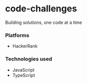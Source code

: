 # code-challenges
Building solutions, one code at a time

### Platforms 
- HackerRank

### Technologies used
- JavaScript
- TypeScript
